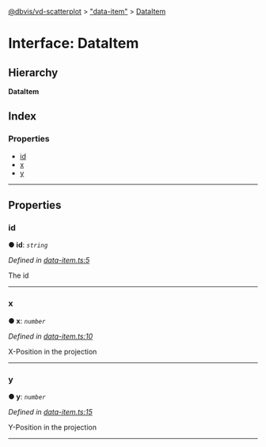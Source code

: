 [@dbvis/vd-scatterplot](../README.md) > ["data-item"](../modules/_data_item_.md) > [DataItem](../interfaces/_data_item_.dataitem.md)

# Interface: DataItem

## Hierarchy

**DataItem**

## Index

### Properties

* [id](_data_item_.dataitem.md#id)
* [x](_data_item_.dataitem.md#x)
* [y](_data_item_.dataitem.md#y)

---

## Properties

<a id="id"></a>

###  id

**● id**: *`string`*

*Defined in [data-item.ts:5](https://github.com/dbvis-ukon/vd-scatterplot/blob/bccfbda/src/scatterplot/data-item.ts#L5)*

The id

___
<a id="x"></a>

###  x

**● x**: *`number`*

*Defined in [data-item.ts:10](https://github.com/dbvis-ukon/vd-scatterplot/blob/bccfbda/src/scatterplot/data-item.ts#L10)*

X-Position in the projection

___
<a id="y"></a>

###  y

**● y**: *`number`*

*Defined in [data-item.ts:15](https://github.com/dbvis-ukon/vd-scatterplot/blob/bccfbda/src/scatterplot/data-item.ts#L15)*

Y-Position in the projection

___

